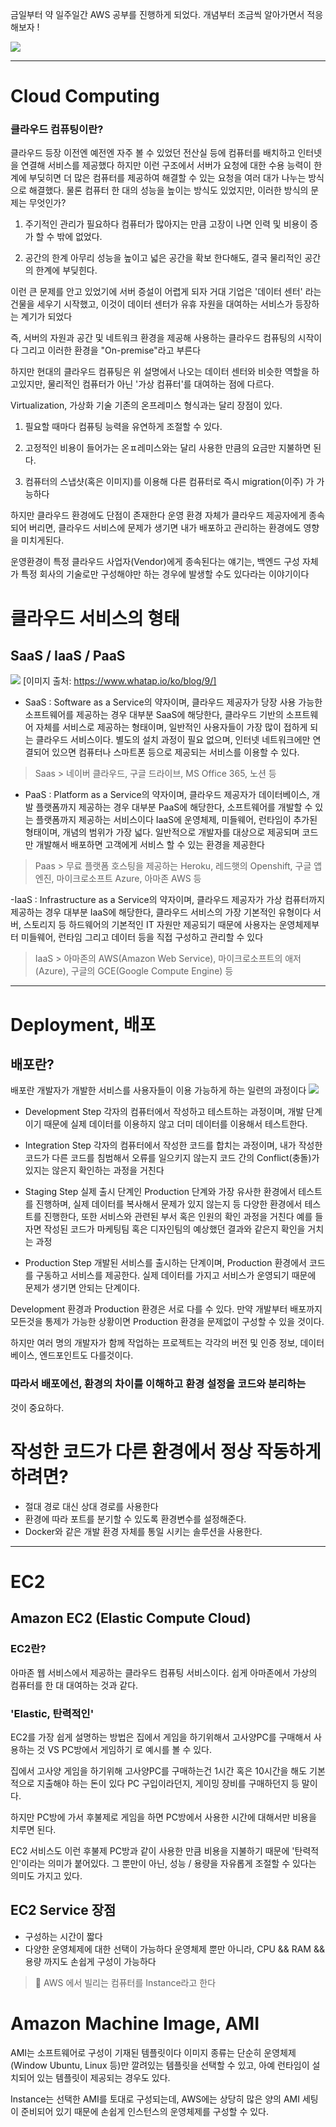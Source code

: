 금일부터 약 일주일간 AWS 공부를 진행하게 되었다.
개념부터 조금씩 알아가면서 적응해보자 !

![](https://velog.velcdn.com/images/minthug94_/post/8077c6b7-83d5-4e1f-b5c2-f05b4ebae5c9/image.png)

--------------

# Cloud Computing
### 클라우드 컴퓨팅이란?
클라우드 등장 이전엔 예전엔 자주 볼 수 있었던 전산실 등에 컴퓨터를 
배치하고 인터넷을 연결해 서비스를 제공했다
하지만 이런 구조에서 서버가 요청에 대한 수용 능력이 한계에 부딪히면 더 
많은 컴퓨터를 제공하여
해결할 수 있는 요청을 여러 대가 나누는 방식으로 해결했다.
물론 컴퓨터 한 대의 성능을 높이는 방식도 있었지만, 이러한 방식의 문제는 
무엇인가?

1. 주기적인 관리가 필요하다
컴퓨터가 많아지는 만큼 고장이 나면 인력 및 비용이 증가 할 수 밖에 없었다.

2. 공간의 한계
아무리 성능을 높이고 넓은 공간을 확보 한다해도, 결국 물리적인 공간의 
한계에 부딪힌다.

이런 큰 문제를 안고 있었기에 서버 증설이 어렵게 되자 거대 기업은 '데이터 
센터' 라는 건물을 세우기 시작했고,
이것이 데이터 센터가 유휴 자원을 대여하는 서비스가 등장하는 계기가 되었다

즉, 서버의 자원과 공간 및 네트워크 환경을 제공해 사용하는 클라우드 
컴퓨팅의 시작이다
그리고 이러한 환경을 "On-premise"라고 부른다

하지만 현대의 클라우드 컴퓨팅은 위 설명에서 나오는 데이터 센터와 비슷한 
역할을 하고있지만,
물리적인 컴퓨터가 아닌 '가상 컴퓨터'를 대여하는 점에 다르다.

Virtualization, 가상화 기술
기존의 온프레미스 형식과는 달리 장점이 있다.

1. 필요할 때마다 컴퓨팅 능력을 유연하게 조절할 수 있다.

2. 고정적인 비용이 들어가는 온ㅍ레미스와는 달리 사용한 만큼의 요금만 
지불하면 된다.

3. 컴퓨터의 스냅샷(혹은 이미지)를 이용해 다른 컴퓨터로 즉시 
migration(이주) 가 가능하다

하지만 클라우드 환경에도 단점이 존재한다
운영 환경 자체가 클라우드 제공자에게 종속되어 버리면, 클라우드 서비스에 
문제가 생기면 내가 배포하고 관리하는
환경에도 영향을 미치게된다.

운영환경이 특정 클라우드 사업자(Vendor)에게 종속된다는 얘기는, 백엔드 구성 
자체가 특정 회사의 기술로만
구성해야만 하는 경우에 발생할 수도 있다라는 이야기이다

# 클라우드 서비스의 형태
## SaaS / IaaS / PaaS

![](https://velog.velcdn.com/images/minthug94_/post/3f027b95-826f-4b39-9264-fd72a690269b/image.webp) 
[이미지 출처: https://www.whatap.io/ko/blog/9/]

- SaaS : Software as a Service의 약자이며,
클라우드 제공자가 당장 사용 가능한 소프트웨어를 제공하는 경우 대부분 
SaaS에 해당한다,
클라우드 기반의 소프트웨어 자체를 서비스로 제공하는 형태이며, 일반적인 
사용자들이 가장 많이 접하게 되는 클라우드 서비스이다.
별도의 설치 과정이 필요 없으며, 인터넷 네트워크에만 연결되어 있으면 
컴퓨터나 스마트폰 등으로 제공되는 서비스를 이용할 수 있다.
> Saas > 네이버 클라우드, 구글 드라이브, MS Office 365, 노션 등


- PaaS : Platform as a Service의 약자이며,
클라우드 제공자가 데이터베이스, 개발 플랫폼까지 제공하는 경우 대부분 
PaaS에 해당한다,
소프트웨어를 개발할 수 있는 플랫폼까지 제공하는 서비스이다 IaaS에 
운영체제, 미들웨어, 런타임이 추가된 형태이며,
개념의 범위가 가장 넓다.
일반적으로 개발자를 대상으로 제공되며 코드만 개발해서 배포하면 고객에게 
서비스 할 수 있는 환경을 제공한다
> Paas > 무료 플랫폼 호스팅을 제공하는 Heroku, 레드햇의 Openshift, 구글 앱 
엔진, 마이크로소프트 Azure, 아마존 AWS 등

-IaaS : Infrastructure as a Service의 약자이며,
클라우드 제공자가 가상 컴퓨터까지 제공하는 경우 대부분 IaaS에 해당한다, 
클라우드 서비스의 가장 기본적인 유형이다
서버, 스토리지 등 하드웨어의 기본적인 IT 자원만 제공되기 때문에 사용자는 
운영체제부터 미들웨어, 런타임 그리고 데이터 등을 직접 구성하고 관리할 수 
있다
> IaaS > 아마존의 AWS(Amazon Web Service), 마이크로소프트의 애저(Azure), 
구글의 GCE(Google Compute Engine) 등

---
# Deployment, 배포
## 배포란?
배포란 개발자가 개발한 서비스를 사용자들이 이용 가능하게 하는 일련의 
과정이다
![](https://velog.velcdn.com/images/minthug94_/post/e94a69fe-0ead-458c-b37f-2e74be3c32bd/image.png)

- Development Step
각자의 컴퓨터에서 작성하고 테스트하는 과정이며, 개발 단계이기 때문에 실제 
데이터를 이용하지 않고 더미 데이터를 이용해서 테스트한다.

- Integration Step
각자의 컴퓨터에서 작성한 코드를 합치는 과정이며, 내가 작성한 코드가 다른 
코드를 침범해서 오류를 일으키지 않는지 코드 간의 Conflict(충돌)가 있지는 
않은지 확인하는 과정을 거친다

- Staging Step
실제 출시 단계인 Production 단계와 가장 유사한 환경에서 테스트를 진행하며, 
실제 데이터를 복사해서 문제가 있지 않는지 등 다양한 환경에서 테스트를 
진행한다, 또한 서비스와 관련된 부서 혹은 인원의 확인 과정을 거친다
예를 들자면 작성된 코드가 마케팅팀 혹은 디자인팀의 예상했던 결과와 같은지 
확인을 거치는 과정

- Production Step
개발된 서비스를 출시하는 단계이며, Production 환경에서 코드를 구동하고 
서비스를 제공한다.
실제 데이터를 가지고 서비스가 운영되기 때문에 문제가 생기면 안되는 
단계이다.

Development 환경과 Production 환경은 서로 다를 수 있다.
만약 개발부터 배포까지 모든것을 통제가 가능한 상황이면 Production 환경을 
문제없이 구성할 수 있을 것이다.

하지만 여러 명의 개발자가 함께 작업하는 프로젝트는 각각의 버전 및 인증 
정보, 데이터베이스, 엔드포인트도 다를것이다.
### 따라서 배포에선, 환경의 차이를 이해하고 환경 설정을 코드와 분리하는 
것이 중요하다.

# 작성한 코드가 다른 환경에서 정상 작동하게 하려면?
- 절대 경로 대신 상대 경로를 사용한다
- 환경에 따라 포트를 분기할 수 있도록 환경변수를 설정해준다.
- Docker와 같은 개발 환경 자체를 통일 시키는 솔루션을 사용한다.

---

# EC2
## Amazon EC2 (Elastic Compute Cloud)
### EC2란?
아마존 웹 서비스에서 제공하는 클라우드 컴퓨팅 서비스이다.
쉽게 아마존에서 가상의 컴퓨터를 한 대 대여하는 것과 같다.

### 'Elastic, 탄력적인'
EC2를 가장 쉽게 설명하는 방법은
집에서 게임을 하기위해서 고사양PC를 구매해서 사용하는 것 VS PC방에서 
게임하기 로 예시를 볼 수 있다.

집에서 고사양 게임을 하기위해 고사양PC를 구매하는건 1시간 혹은 10시간을 
해도 기본적으로 지출해야 하는 돈이 있다
PC 구입이라던지, 게이밍 장비를 구매하던지 등 말이다.

하지만 PC방에 가서 후불제로 게임을 하면 PC방에서 사용한 시간에 대해서만 
비용을 치루면 된다.

EC2 서비스도 이런 후불제 PC방과 같이 사용한 만큼 비용을 지불하기 때문에 
'탄력적인'이라는 의미가 붙어있다.
그 뿐만이 아닌, 성능 / 용량을 자유롭게 조절할 수 있다는 의미도 가지고 
있다.

## EC2 Service 장점
- 구성하는 시간이 짧다
- 다양한 운영체제에 대한 선택이 가능하다
운영체제 뿐만 아니라, CPU && RAM && 용량 까지도 손쉽게 구성이 가능하다


> 📢 AWS 에서 빌리는 컴퓨터를 Instance라고 한다

# Amazon Machine Image, AMI
AMI는 소프트웨어로 구성이 기재된 템플릿이다
이미지 종류는 단순히 운영체제(Window Ubuntu, Linux 등)만 깔려있는 템플릿을 
선택할 수 있고, 아예 런타임이 설치되어 있는 템플릿이 제공되는 경우도 있다.

Instance는 선택한 AMI를 토대로 구성되는데, AWS에는 상당히 많은 양의 AMI 
세팅이 준비되어 있기 때문에 손쉽게 인스턴스의 운영체제를 구성할 수 있다.

